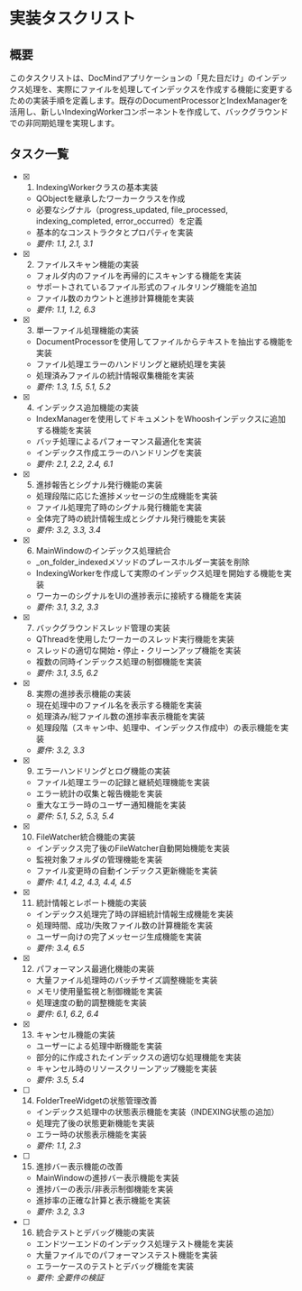 # 実装タスクリスト

## 概要

このタスクリストは、DocMindアプリケーションの「見た目だけ」のインデックス処理を、実際にファイルを処理してインデックスを作成する機能に変更するための実装手順を定義します。既存のDocumentProcessorとIndexManagerを活用し、新しいIndexingWorkerコンポーネントを作成して、バックグラウンドでの非同期処理を実現します。

## タスク一覧

- [x] 1. IndexingWorkerクラスの基本実装
  - QObjectを継承したワーカークラスを作成
  - 必要なシグナル（progress_updated, file_processed, indexing_completed, error_occurred）を定義
  - 基本的なコンストラクタとプロパティを実装
  - _要件: 1.1, 2.1, 3.1_

- [x] 2. ファイルスキャン機能の実装
  - フォルダ内のファイルを再帰的にスキャンする機能を実装
  - サポートされているファイル形式のフィルタリング機能を追加
  - ファイル数のカウントと進捗計算機能を実装
  - _要件: 1.1, 1.2, 6.3_

- [x] 3. 単一ファイル処理機能の実装
  - DocumentProcessorを使用してファイルからテキストを抽出する機能を実装
  - ファイル処理エラーのハンドリングと継続処理を実装
  - 処理済みファイルの統計情報収集機能を実装
  - _要件: 1.3, 1.5, 5.1, 5.2_

- [x] 4. インデックス追加機能の実装
  - IndexManagerを使用してドキュメントをWhooshインデックスに追加する機能を実装
  - バッチ処理によるパフォーマンス最適化を実装
  - インデックス作成エラーのハンドリングを実装
  - _要件: 2.1, 2.2, 2.4, 6.1_

- [x] 5. 進捗報告とシグナル発行機能の実装
  - 処理段階に応じた進捗メッセージの生成機能を実装
  - ファイル処理完了時のシグナル発行機能を実装
  - 全体完了時の統計情報生成とシグナル発行機能を実装
  - _要件: 3.2, 3.3, 3.4_

- [x] 6. MainWindowのインデックス処理統合
  - _on_folder_indexedメソッドのプレースホルダー実装を削除
  - IndexingWorkerを作成して実際のインデックス処理を開始する機能を実装
  - ワーカーのシグナルをUIの進捗表示に接続する機能を実装
  - _要件: 3.1, 3.2, 3.3_

- [x] 7. バックグラウンドスレッド管理の実装
  - QThreadを使用したワーカーのスレッド実行機能を実装
  - スレッドの適切な開始・停止・クリーンアップ機能を実装
  - 複数の同時インデックス処理の制御機能を実装
  - _要件: 3.1, 3.5, 6.2_

- [x] 8. 実際の進捗表示機能の実装
  - 現在処理中のファイル名を表示する機能を実装
  - 処理済み/総ファイル数の進捗率表示機能を実装
  - 処理段階（スキャン中、処理中、インデックス作成中）の表示機能を実装
  - _要件: 3.2, 3.3_

- [x] 9. エラーハンドリングとログ機能の実装
  - ファイル処理エラーの記録と継続処理機能を実装
  - エラー統計の収集と報告機能を実装
  - 重大なエラー時のユーザー通知機能を実装
  - _要件: 5.1, 5.2, 5.3, 5.4_

- [x] 10. FileWatcher統合機能の実装
  - インデックス完了後のFileWatcher自動開始機能を実装
  - 監視対象フォルダの管理機能を実装
  - ファイル変更時の自動インデックス更新機能を実装
  - _要件: 4.1, 4.2, 4.3, 4.4, 4.5_

- [x] 11. 統計情報とレポート機能の実装
  - インデックス処理完了時の詳細統計情報生成機能を実装
  - 処理時間、成功/失敗ファイル数の計算機能を実装
  - ユーザー向けの完了メッセージ生成機能を実装
  - _要件: 3.4, 6.5_

- [x] 12. パフォーマンス最適化機能の実装
  - 大量ファイル処理時のバッチサイズ調整機能を実装
  - メモリ使用量監視と制御機能を実装
  - 処理速度の動的調整機能を実装
  - _要件: 6.1, 6.2, 6.4_

- [x] 13. キャンセル機能の実装
  - ユーザーによる処理中断機能を実装
  - 部分的に作成されたインデックスの適切な処理機能を実装
  - キャンセル時のリソースクリーンアップ機能を実装
  - _要件: 3.5, 5.4_

- [ ] 14. FolderTreeWidgetの状態管理改善
  - インデックス処理中の状態表示機能を実装（INDEXING状態の追加）
  - 処理完了後の状態更新機能を実装
  - エラー時の状態表示機能を実装
  - _要件: 1.1, 2.3_

- [ ] 15. 進捗バー表示機能の改善
  - MainWindowの進捗バー表示機能を実装
  - 進捗バーの表示/非表示制御機能を実装
  - 進捗率の正確な計算と表示機能を実装
  - _要件: 3.2, 3.3_

- [ ] 16. 統合テストとデバッグ機能の実装
  - エンドツーエンドのインデックス処理テスト機能を実装
  - 大量ファイルでのパフォーマンステスト機能を実装
  - エラーケースのテストとデバッグ機能を実装
  - _要件: 全要件の検証_
